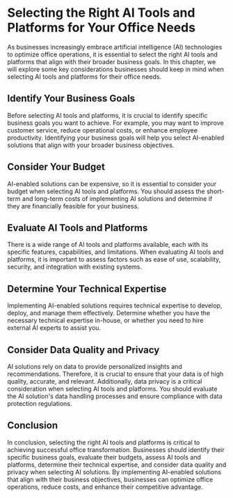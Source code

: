 Selecting the Right AI Tools and Platforms for Your Office Needs
==================================================================================================================================

As businesses increasingly embrace artificial intelligence (AI) technologies to optimize office operations, it is essential to select the right AI tools and platforms that align with their broader business goals. In this chapter, we will explore some key considerations businesses should keep in mind when selecting AI tools and platforms for their office needs.

Identify Your Business Goals
----------------------------

Before selecting AI tools and platforms, it is crucial to identify specific business goals you want to achieve. For example, you may want to improve customer service, reduce operational costs, or enhance employee productivity. Identifying your business goals will help you select AI-enabled solutions that align with your broader business objectives.

Consider Your Budget
--------------------

AI-enabled solutions can be expensive, so it is essential to consider your budget when selecting AI tools and platforms. You should assess the short-term and long-term costs of implementing AI solutions and determine if they are financially feasible for your business.

Evaluate AI Tools and Platforms
-------------------------------

There is a wide range of AI tools and platforms available, each with its specific features, capabilities, and limitations. When evaluating AI tools and platforms, it is important to assess factors such as ease of use, scalability, security, and integration with existing systems.

Determine Your Technical Expertise
----------------------------------

Implementing AI-enabled solutions requires technical expertise to develop, deploy, and manage them effectively. Determine whether you have the necessary technical expertise in-house, or whether you need to hire external AI experts to assist you.

Consider Data Quality and Privacy
---------------------------------

AI solutions rely on data to provide personalized insights and recommendations. Therefore, it is crucial to ensure that your data is of high quality, accurate, and relevant. Additionally, data privacy is a critical consideration when selecting AI tools and platforms. You should evaluate the AI solution's data handling processes and ensure compliance with data protection regulations.

Conclusion
----------

In conclusion, selecting the right AI tools and platforms is critical to achieving successful office transformation. Businesses should identify their specific business goals, evaluate their budgets, assess AI tools and platforms, determine their technical expertise, and consider data quality and privacy when selecting AI solutions. By implementing AI-enabled solutions that align with their business objectives, businesses can optimize office operations, reduce costs, and enhance their competitive advantage.
